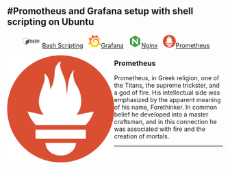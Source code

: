 #Promotheus and Grafana setup with shell scripting on Ubuntu
-------------------------------------------------------------
<p align='center'>
<a href="https://#"><img height="30" src="https://github.com/Prashantsaini25/Prometheus_Grafana_Setup_with_shell_scripting/blob/main/png/Bash_Shell.png?raw=true">Bash Scripting</a>&nbsp;&nbsp;
<a href="https://#"><img height="30" src="https://github.com/Prashantsaini25/Prometheus_Grafana_Setup_with_shell_scripting/blob/main/png/grafana_logo.png?raw=true">Grafana</a>&nbsp;&nbsp;
<a href="https://#"><img height="30" src="https://github.com/Prashantsaini25/Prometheus_Grafana_Setup_with_shell_scripting/blob/main/png/nginx.png?raw=true">Nginx</a>&nbsp;&nbsp;
<a href="https://#"><img height="30" src="https://github.com/Prashantsaini25/Prometheus_Grafana_Setup_with_shell_scripting/blob/main/png/prometheus.png?raw=true">Prometheus</a>
</p>

 <p>
  <img width="250" align='left' src="https://github.com/Prashantsaini25/Prometheus_Grafana_Setup_with_shell_scripting/blob/main/png/prometheus.png?raw=true">
</p>
 
### Prometheus

Prometheus, in Greek religion, one of the Titans, the supreme trickster, and a god of fire. His intellectual side was emphasized by the apparent meaning of his name, Forethinker. In common belief he developed into a master craftsman, and in this connection he was associated with fire and the creation of mortals.

 ---
